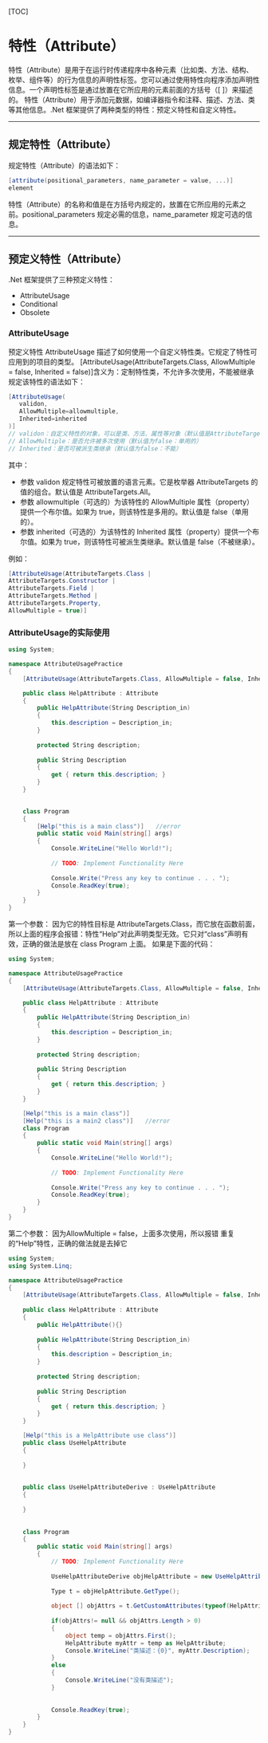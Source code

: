 [TOC]
# 特性（Attribute） 
特性（Attribute）是用于在运行时传递程序中各种元素（比如类、方法、结构、枚举、组件等）的行为信息的声明性标签。您可以通过使用特性向程序添加声明性信息。一个声明性标签是通过放置在它所应用的元素前面的方括号（[ ]）来描述的。
特性（Attribute）用于添加元数据，如编译器指令和注释、描述、方法、类等其他信息。.Net 框架提供了两种类型的特性：预定义特性和自定义特性。
--- -
## 规定特性（Attribute）
规定特性（Attribute）的语法如下：
``` C#
[attribute(positional_parameters, name_parameter = value, ...)]
element
```
特性（Attribute）的名称和值是在方括号内规定的，放置在它所应用的元素之前。positional_parameters 规定必需的信息，name_parameter 规定可选的信息。
--- -
## 预定义特性（Attribute）
.Net 框架提供了三种预定义特性：
* AttributeUsage
* Conditional
* Obsolete
### AttributeUsage
预定义特性 AttributeUsage 描述了如何使用一个自定义特性类。它规定了特性可应用到的项目的类型。
[AttributeUsage(AttributeTargets.Class, AllowMultiple = false, Inherited = false)]含义为：定制特性类，不允许多次使用，不能被继承
规定该特性的语法如下：
``` C#
[AttributeUsage(
   validon,
   AllowMultiple=allowmultiple,
   Inherited=inherited
)]
// validon：自定义特性的对象，可以是类、方法、属性等对象（默认值是AttributeTargets.All）
// AllowMultiple：是否允许被多次使用（默认值为false：单用的）
// Inherited：是否可被派生类继承（默认值为false：不能）
```
其中：
* 参数 validon 规定特性可被放置的语言元素。它是枚举器 AttributeTargets 的值的组合。默认值是 AttributeTargets.All。
* 参数 allowmultiple（可选的）为该特性的 AllowMultiple 属性（property）提供一个布尔值。如果为 true，则该特性是多用的。默认值是 false（单用的）。
* 参数 inherited（可选的）为该特性的 Inherited 属性（property）提供一个布尔值。如果为 true，则该特性可被派生类继承。默认值是 false（不被继承）。

例如：
``` C#
[AttributeUsage(AttributeTargets.Class |
AttributeTargets.Constructor |
AttributeTargets.Field |
AttributeTargets.Method |
AttributeTargets.Property, 
AllowMultiple = true)]
```
### AttributeUsage的实际使用
``` C#
using System;

namespace AttributeUsagePractice
{
    [AttributeUsage(AttributeTargets.Class, AllowMultiple = false, Inherited = false)]

    public class HelpAttribute : Attribute
    {
        public HelpAttribute(String Description_in)
        {
            this.description = Description_in;
        }
        
        protected String description;
        
        public String Description
        {
            get { return this.description; }
        }
    }

    
    class Program
    {
        [Help("this is a main class")]　　//error
        public static void Main(string[] args)
        {
            Console.WriteLine("Hello World!");
            
            // TODO: Implement Functionality Here
            
            Console.Write("Press any key to continue . . . ");
            Console.ReadKey(true);
        }
    }
}
```
第一个参数：
因为它的特性目标是 AttributeTargets.Class，而它放在函数前面，所以上面的程序会报错：特性“Help”对此声明类型无效。它只对“class”声明有效，正确的做法是放在 class Program 上面。
如果是下面的代码：
``` C#
using System;

namespace AttributeUsagePractice
{
    [AttributeUsage(AttributeTargets.Class, AllowMultiple = false, Inherited = false)]

    public class HelpAttribute : Attribute
    {
        public HelpAttribute(String Description_in)
        {
            this.description = Description_in;
        }
        
        protected String description;
        
        public String Description
        {
            get { return this.description; }
        }
    }

    [Help("this is a main class")]
    [Help("this is a main2 class")]　　//error
    class Program
    {
        public static void Main(string[] args)
        {
            Console.WriteLine("Hello World!");
            
            // TODO: Implement Functionality Here
            
            Console.Write("Press any key to continue . . . ");
            Console.ReadKey(true);
        }
    }
}
```
第二个参数：
因为AllowMultiple = false，上面多次使用，所以报错 重复的“Help”特性，正确的做法就是去掉它
``` C#
using System;
using System.Linq;

namespace AttributeUsagePractice
{
    [AttributeUsage(AttributeTargets.Class, AllowMultiple = false, Inherited = false)]
    
    public class HelpAttribute : Attribute
    {
        public HelpAttribute(){}
        
        public HelpAttribute(String Description_in)
        {
            this.description = Description_in;
        }
        
        protected String description;
        
        public String Description
        {
            get { return this.description; }
        }
    }

    [Help("this is a HelpAttribute use class")]
    public class UseHelpAttribute
    {
        
    }
    
    
    public class UseHelpAttributeDerive : UseHelpAttribute
    {
        
    }
    
    
    class Program
    {
        public static void Main(string[] args)
        {
            // TODO: Implement Functionality Here
            
            UseHelpAttributeDerive objHelpAttribute = new UseHelpAttributeDerive();
            
            Type t = objHelpAttribute.GetType();
                
            object [] objAttrs = t.GetCustomAttributes(typeof(HelpAttribute),true);
            
            if(objAttrs!= null && objAttrs.Length > 0)
            {
                object temp = objAttrs.First();
                HelpAttribute myAttr = temp as HelpAttribute;
                Console.WriteLine("类描述：{0}", myAttr.Description);
            }
            else
            {
                Console.WriteLine("没有类描述");
            }
            
            
            Console.ReadKey(true);
        }
    }
}
```